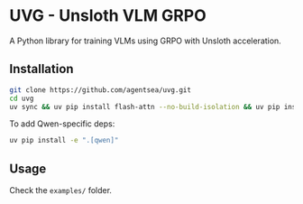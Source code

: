 # UVG - Unsloth VLM GRPO

A Python library for training VLMs using GRPO with Unsloth acceleration.

## Installation

```bash
git clone https://github.com/agentsea/uvg.git
cd uvg
uv sync && uv pip install flash-attn --no-build-isolation && uv pip install -e .
```

To add Qwen-specific deps:

```bash
uv pip install -e ".[qwen]"
```

## Usage

Check the `examples/` folder.

